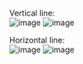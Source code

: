 Vertical line:
<br>
![image](https://github.com/user-attachments/assets/e973b54d-2d93-453a-aa68-8d2b4f58dc6a)
![image](https://github.com/user-attachments/assets/6c3e501f-5aad-4a5b-81d1-82f3cfe60a48)



Horizontal line:<br>
![image](https://github.com/user-attachments/assets/bd8736f8-5020-4089-b1ec-579c031a81cf)
![image](https://github.com/user-attachments/assets/420fbd85-8ab7-4717-832e-492671e8e9c4)

